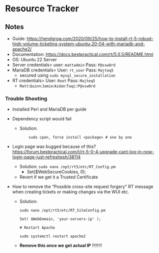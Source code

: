 # Resource Tracker

## Notes
- Guide: https://hendgrow.com/2020/09/25/how-to-install-rt-5-robust-high-volume-ticketing-system-ubuntu-20-04-with-mariadb-and-apache2/
- Documentation: https://docs.bestpractical.com/rt/5.0.5/README.html
- OS: Ubuntu 22 Server
- Server credentials> user: `mattadmin` Pass: `P@ssw0rd`
- MariaDB credentials> User: `rt_user` Pass: `Majteq5`
    - secured using `sudo mysql_secure_installation`
- RT credentials> User: `Root` Pass: `Majteq5`
  - `Matt`:`Quinn`:`Jamie`:`Aidan`:`Taqi`::`P@ssw0rd`
 

### Trouble Shooting

- Installed Perl and MariaDB per guide 
- Dependency script would fail
  - Solution: 
    ```
        sudo cpan, force install <package> # one by one
    ```
- Login page was bugged because of this? https://forum.bestpractical.com/t/rt-5-0-4-upgrade-cant-log-in-now-login-page-just-refreshesh/38114
  - Solution: `sudo nano /opt/rt5/etc/RT_Config.pm`
    - Set($WebSecureCookies, 0);
  - Revert if we get it a Trusted Certificate 

- How to remove the “Possible cross-site request forgery” RT message when creating tickets or making changes via the WUI etc. 
  - Solution:
      ```
      sudo nano /opt/rt5/etc/RT_SiteConfig.pm 

      Set( $WebDomain, 'your-servers-ip' );

      # Restart Apache

      sudo systemctl restart apache2
      ```
  - **Remove this once we get actual IP** !!!!!!!!